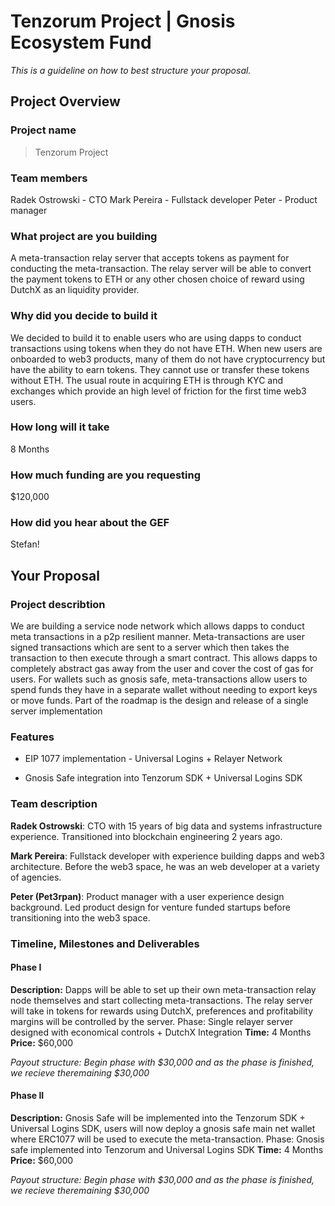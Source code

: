# Tenzorum Project | Gnosis Ecosystem Fund
_This is a guideline on how to best structure your proposal._

## Project Overview

### Project name
> Tenzorum Project
### Team members 

Radek Ostrowski - CTO
Mark Pereira - Fullstack developer
Peter - Product manager

### What project are you building 

A meta-transaction relay server that accepts tokens as payment for conducting the meta-transaction. The relay server will be able to convert the payment tokens to ETH or any other chosen choice of reward using DutchX as an liquidity provider.

### Why did you decide to build it 

We decided to build it to enable users who are using dapps to conduct transactions using tokens when they do not have ETH. When new users are onboarded to web3 products, many of them do not have cryptocurrency but have the ability to earn tokens. They cannot use or transfer these tokens without ETH. The usual route in acquiring ETH is through KYC and exchanges which provide an high level of friction for the first time web3 users.

### How long will it take 

8 Months

### How much funding are you requesting  

$120,000

### How did you hear about the GEF

Stefan!

## Your Proposal 
### Project describtion

We are building a service node network which allows dapps to conduct meta transactions in a p2p resilient manner. Meta-transactions are user signed transactions which are sent to a server which then takes the transaction to then execute through a smart contract. This allows dapps to completely abstract gas away from the user and cover the cost of gas for users. For wallets such as gnosis safe, meta-transactions allow users to spend funds they have in a separate wallet without needing to export keys or move funds. Part of the roadmap is the design and release of a single server implementation 

### Features

- EIP 1077 implementation - Universal Logins + Relayer Network

- Gnosis Safe integration into Tenzorum SDK + Universal Logins SDK

### Team description

**Radek Ostrowski**: CTO with 15 years of big data and systems infrastructure experience. Transitioned into blockchain engineering 2 years ago.

**Mark Pereira**: Fullstack developer with experience building dapps and web3 architecture. Before the web3 space, he was an web developer at a variety of agencies.

**Peter (Pet3rpan)**: Product manager with a user experience design background. Led product design for venture funded startups before transitioning into the web3 space.

### Timeline, Milestones and Deliverables

#### Phase I

**Description:** Dapps will be able to set up their own meta-transaction relay node themselves and start collecting meta-transactions. The relay server will take in tokens for rewards using DutchX, preferences and profitability margins will be controlled by the server.
Phase: Single relayer server designed with economical controls + DutchX Integration
**Time:** 4 Months
**Price:** $60,000

*Payout structure:
Begin phase with $30,000 and as the phase is finished, we recieve theremaining $30,000*

#### Phase II

**Description:** Gnosis Safe will be implemented into the Tenzorum SDK + Universal Logins SDK, users will now deploy a gnosis safe main net wallet where ERC1077 will be used to execute the meta-transaction. 
Phase: Gnosis safe implemented into Tenzorum and Universal Logins SDK
**Time:** 4 Months
**Price:** $60,000

*Payout structure:
Begin phase with $30,000 and as the phase is finished, we recieve theremaining $30,000*


